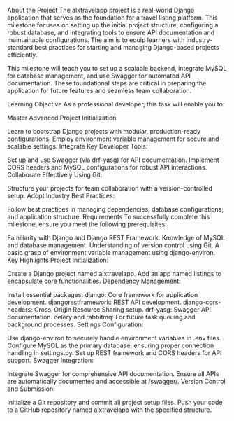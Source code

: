 About the Project
The alxtravelapp project is a real-world Django application that serves as the foundation for a travel listing platform. This milestone focuses on setting up the initial project structure, configuring a robust database, and integrating tools to ensure API documentation and maintainable configurations. The aim is to equip learners with industry-standard best practices for starting and managing Django-based projects efficiently.

This milestone will teach you to set up a scalable backend, integrate MySQL for database management, and use Swagger for automated API documentation. These foundational steps are critical in preparing the application for future features and seamless team collaboration.

Learning Objective
As a professional developer, this task will enable you to:

Master Advanced Project Initialization:

Learn to bootstrap Django projects with modular, production-ready configurations.
Employ environment variable management for secure and scalable settings.
Integrate Key Developer Tools:

Set up and use Swagger (via drf-yasg) for API documentation.
Implement CORS headers and MySQL configurations for robust API interactions.
Collaborate Effectively Using Git:

Structure your projects for team collaboration with a version-controlled setup.
Adopt Industry Best Practices:

Follow best practices in managing dependencies, database configurations, and application structure.
Requirements
To successfully complete this milestone, ensure you meet the following prerequisites:

Familiarity with Django and Django REST Framework.
Knowledge of MySQL and database management.
Understanding of version control using Git.
A basic grasp of environment variable management using django-environ.
Key Highlights
Project Initialization:

Create a Django project named alxtravelapp.
Add an app named listings to encapsulate core functionalities.
Dependency Management:

Install essential packages:
django: Core framework for application development.
djangorestframework: REST API development.
django-cors-headers: Cross-Origin Resource Sharing setup.
drf-yasg: Swagger API documentation.
celery and rabbitmq: For future task queuing and background processes.
Settings Configuration:

Use django-environ to securely handle environment variables in .env files.
Configure MySQL as the primary database, ensuring proper connection handling in settings.py.
Set up REST framework and CORS headers for API support.
Swagger Integration:

Integrate Swagger for comprehensive API documentation.
Ensure all APIs are automatically documented and accessible at /swagger/.
Version Control and Submission:

Initialize a Git repository and commit all project setup files.
Push your code to a GitHub repository named alxtravelapp with the specified structure.